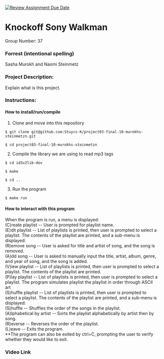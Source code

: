 [![Review Assignment Due Date](https://classroom.github.com/assets/deadline-readme-button-22041afd0340ce965d47ae6ef1cefeee28c7c493a6346c4f15d667ab976d596c.svg)](https://classroom.github.com/a/Vh67aNdh)
# Knockoff Sony Walkman
Group Number: 37

### Forrest (intentional spelling)

Sasha Murokh and Naomi Steinmetz
       
### Project Description:

Explain what is this project.
  
### Instructions:

#### How to install/run/compile
1. Clone and move into this repository
```
$ git clone git@github.com:Stuycs-K/project03-final-10-murokhs-steinmetzn.git
```
```
$ cd project03-final-10-murokhs-steinmetzn
```
2. Compile the library we are using to read mp3 tags
```
$ cd id3v2lib-dev
```
```
$ make
```
```
$ cd ..
```
3. Run the program
```
$ make run
```

#### How to interact with this program
When the program is run, a menu is displayed: </br>
(C)reate playlist -- User is prompted for playlist name. </br>
(E)dit playlist -- List of playlists is printed, then user is prompted to select a playlist. The contents of the playlist are printed, and a sub-menu is displayed: </br>
    (R)emove song -- User is asked for title and artist of song, and the song is removed. </br>
    (A)dd song -- User is asked to manually input the title, artist, album, genre, and year of song, and the song is added. </br>
(V)iew playlist -- List of playlists is printed, then user is prompted to select a playlist. The contents of the playlist are printed.</br>
(P)lay playlist -- List of playlists is printed, then user is prompted to select a playlist. The program simulates playlist the playlist in order through ASCII art</br>
(S)huffle playlist -- List of playlists is printed, then user is prompted to select a playlist. The contents of the playlist are printed, and a sub-menu is displayed: </br>
    (S)huffle -- Shuffles the order of the songs in the playlist.</br>
    (A)lphabetical by artist -- Sorts the playlist alphabetically by artist then by song.</br>
    (R)everse -- Reverses the order of the playlist. </br>
(L)eave -- Exits the program. </br>
**The program can also be exited by ctrl+C, prompting the user to verify whether they would like to exit.

### Video Link
